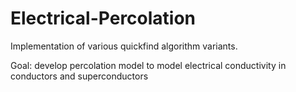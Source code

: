 # Electrical-Percolation

Implementation of various quickfind algorithm variants. 

Goal: develop percolation model to model electrical conductivity in conductors and superconductors

